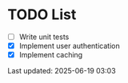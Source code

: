 # TODO List

- [ ] Write unit tests
- [x] Implement user authentication
- [x] Implement caching

Last updated: 2025-06-19 03:03
